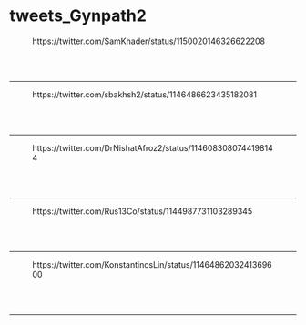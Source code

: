 # tweets_Gynpath2


<figure class="wp-block-embed-twitter wp-block-embed is-type-rich">
<div class="wp-block-embed__wrapper">
https://twitter.com/SamKhader/status/1150020146326622208</div></figure>
<br>
<br>
<hr>

<figure class="wp-block-embed-twitter wp-block-embed is-type-rich">
<div class="wp-block-embed__wrapper">
https://twitter.com/sbakhsh2/status/1146486623435182081</div></figure>
<br>
<br>
<hr>

<figure class="wp-block-embed-twitter wp-block-embed is-type-rich">
<div class="wp-block-embed__wrapper">
https://twitter.com/DrNishatAfroz2/status/1146083080744198144</div></figure>
<br>
<br>
<hr>

<figure class="wp-block-embed-twitter wp-block-embed is-type-rich">
<div class="wp-block-embed__wrapper">
https://twitter.com/Rus13Co/status/1144987731103289345</div></figure>
<br>
<br>
<hr>

<figure class="wp-block-embed-twitter wp-block-embed is-type-rich">
<div class="wp-block-embed__wrapper">
https://twitter.com/KonstantinosLin/status/1146486203241369600</div></figure>
<br>
<br>
<hr>
